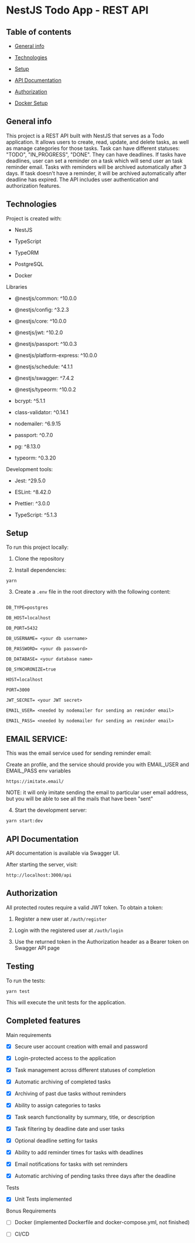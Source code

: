 # NestJS Todo App - REST API

## Table of contents

- [General info](#general-info)

- [Technologies](#technologies)

- [Setup](#setup)

- [API Documentation](#api-documentation)

- [Authorization](#authorization)

- [Docker Setup](#docker-setup)

## General info

This project is a REST API built with NestJS that serves as a Todo application. It allows users to create, read, update, and delete tasks, as well as manage categories for those tasks. Task can have different statuses: "TODO", "IN_PROGRESS", "DONE". They can have deadlines. If tasks have deadlines, user can set a reminder on a task which will send user an task reminder email. Tasks with reminders will be archived automatically after 3 days. If task doesn't have a reminder, it will be archived automatically after deadline has expired. The API includes user authentication and authorization features.

## Technologies

Project is created with:

- NestJS

- TypeScript

- TypeORM

- PostgreSQL

- Docker

Libraries

- @nestjs/common: ^10.0.0

- @nestjs/config: ^3.2.3
- @nestjs/core: ^10.0.0

- @nestjs/jwt: ^10.2.0

- @nestjs/passport: ^10.0.3

- @nestjs/platform-express: ^10.0.0
- @nestjs/schedule: ^4.1.1

- @nestjs/swagger: ^7.4.2

- @nestjs/typeorm: ^10.0.2

- bcrypt: ^5.1.1
- class-validator: ^0.14.1
- nodemailer: ^6.9.15
- passport: ^0.7.0
- pg: ^8.13.0
- typeorm: ^0.3.20

Development tools:

- Jest: ^29.5.0

- ESLint: ^8.42.0

- Prettier: ^3.0.0

- TypeScript: ^5.1.3

## Setup

To run this project locally:

1. Clone the repository

2. Install dependencies:

`yarn`

3. Create a `.env` file in the root directory with the following content:

```

DB_TYPE=postgres

DB_HOST=localhost

DB_PORT=5432

DB_USERNAME= <your db username>

DB_PASSWORD= <your db password>

DB_DATABASE= <your database name>

DB_SYNCHRONIZE=true

HOST=localhost

PORT=3000

JWT_SECRET= <your JWT secret>

EMAIL_USER= <needed by nodemailer for sending an reminder email>

EMAIL_PASS= <needed by nodemailer for sending an reminder email>

```

## EMAIL SERVICE:

This was the email service used for sending reminder email:

Create an profile, and the service should provide you with EMAIL_USER and EMAIL_PASS env variables

```
https://imitate.email/
```

NOTE: it will only imitate sending the email to particular user email address, but you will be able to see all the mails that have been "sent"

4. Start the development server:

`yarn start:dev`

## API Documentation

API documentation is available via Swagger UI.

After starting the server, visit:

`http://localhost:3000/api`

## Authorization

All protected routes require a valid JWT token. To obtain a token:

1. Register a new user at `/auth/register`

2. Login with the registered user at `/auth/login`

3. Use the returned token in the Authorization header as a Bearer token on Swagger API page

## Testing

To run the tests:

`yarn test`

This will execute the unit tests for the application.

## Completed features

Main requirements

- [x] Secure user account creation with email and password

- [x] Login-protected access to the application

- [x] Task management across different statuses of completion

- [x] Automatic archiving of completed tasks

- [x] Archiving of past due tasks without reminders

- [x] Ability to assign categories to tasks

- [x] Task search functionality by summary, title, or description

- [x] Task filtering by deadline date and user tasks

- [x] Optional deadline setting for tasks

- [x] Ability to add reminder times for tasks with deadlines

- [x] Email notifications for tasks with set reminders

- [x] Automatic archiving of pending tasks three days after the deadline

Tests

- [x] Unit Tests implemented

Bonus Requirements

- [ ] Docker (implemented Dockerfile and docker-compose.yml, not finished)

- [ ] CI/CD
